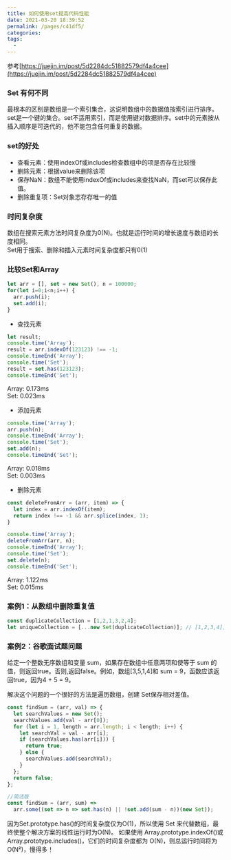 ```yaml
---
title: 如何使用set提高代码性能
date: 2021-03-20 18:39:52
permalink: /pages/c41df5/
categories:
tags:
  - 
---
```

参考[https://juejin.im/post/5d2284dc51882579df4a4cee](https://juejin.im/post/5d2284dc51882579df4a4cee)

### Set 有何不同
最根本的区别是数组是一个索引集合，这说明数组中的数据值按索引进行排序。  
set是一个键的集合。set不适用索引，而是使用键对数据排序。set中的元素按从插入顺序是可迭代的，他不能包含任何重复的数据。  

### set的好处  
- 查看元素：使用indexOf或includes检查数组中的项是否存在比较慢
- 删除元素：根据value来删除该项
- 保存NaN：数组不能使用indexOf或includes来查找NaN，而set可以保存此值。
- 删除重复项：Set对象志存存唯一的值

### 时间复杂度

数组在搜索元素方法时间复杂度为0(N)。也就是运行时间的增长速度与数组的长度相同。  
Set用于搜索、删除和插入元素时间复杂度都只有0(1)

### 比较Set和Array

``` js
let arr = [], set = new Set(), n = 100000;
for(let i=0;i<n;i++) {
  arr.push(i);
  set.add(i);
}
```
- 查找元素
``` js
let result;
console.time('Array'); 
result = arr.indexOf(123123) !== -1; 
console.timeEnd('Array');
console.time('Set'); 
result = set.has(123123); 
console.timeEnd('Set');

```

Array: 0.173ms  
Set: 0.023ms

- 添加元素

``` js
console.time('Array'); 
arr.push(n);
console.timeEnd('Array');
console.time('Set'); 
set.add(n);
console.timeEnd('Set');
```

Array: 0.018ms  
Set: 0.003ms

- 删除元素

``` js
const deleteFromArr = (arr, item) => {
  let index = arr.indexOf(item);
  return index !== -1 && arr.splice(index, 1);
}

console.time('Array'); 
deleteFromArr(arr, n);
console.timeEnd('Array');
console.time('Set'); 
set.delete(n);
console.timeEnd('Set');

```

Array: 1.122ms  
Set: 0.015ms

### 案例1：从数组中删除重复值

``` js
const duplicateCollection = [1,2,1,3,2,4];
let uniqueCollection = [...new Set(duplicateCollection)]; // [1,2,3,4];
```

### 案例2：谷歌面试题问题

给定一个整数无序数组和变量 sum，如果存在数组中任意两项和使等于 sum 的值，则返回true。否则,返回false。例如，数组[3,5,1,4]和 sum = 9，函数应该返回true，因为4 + 5 = 9。

解决这个问题的一个很好的方法是遍历数组，创建 Set保存相对差值。
``` js
const findSum = (arr, val) => {
  let searchValues = new Set();
  searchValues.add(val - arr[0]);
  for (let i = 1, length = arr.length; i < length; i++) {
    let searchVal = val - arr[i];
    if (searchValues.has(arr[i])) {
      return true;
    } else {
      searchValues.add(searchVal);
    }
  };
  return false;
};

//简洁版
const findSum = (arr, sum) =>
  arr.some((set => n => set.has(n) || !set.add(sum - n))(new Set));

```


因为Set.prototype.has()的时间复杂度仅为O(1)，所以使用 Set 来代替数组，最终使整个解决方案的线性运行时为O(N)。
如果使用 Array.prototype.indexOf()或Array.prototype.includes()，它们的时间复杂度都为 O(N)，则总运行时间将为O(N²)，慢得多！